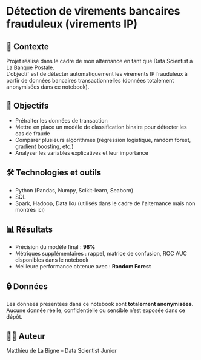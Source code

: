 # Détection de virements bancaires frauduleux (virements IP)

## 📌 Contexte

Projet réalisé dans le cadre de mon alternance en tant que Data Scientist à La Banque Postale.  
L'objectif est de détecter automatiquement les virements IP frauduleux à partir de données bancaires transactionnelles (données totalement anonymisées dans ce notebook).

## 🎯 Objectifs

- Prétraiter les données de transaction
- Mettre en place un modèle de classification binaire pour détecter les cas de fraude
- Comparer plusieurs algorithmes (régression logistique, random forest, gradient boosting, etc.)
- Analyser les variables explicatives et leur importance

## 🛠️ Technologies et outils

- Python (Pandas, Numpy, Scikit-learn, Seaborn)
- SQL
- Spark, Hadoop, Data Iku (utilisés dans le cadre de l'alternance mais non montrés ici)

## 📊 Résultats

- Précision du modèle final : **98%**
- Métriques supplémentaires : rappel, matrice de confusion, ROC AUC disponibles dans le notebook
- Meilleure performance obtenue avec : **Random Forest**

## 🔒 Données

Les données présentées dans ce notebook sont **totalement anonymisées**.  
Aucune donnée réelle, confidentielle ou sensible n’est exposée dans ce dépôt.

## 🙋‍♂️ Auteur

Matthieu de La Bigne – Data Scientist Junior  
